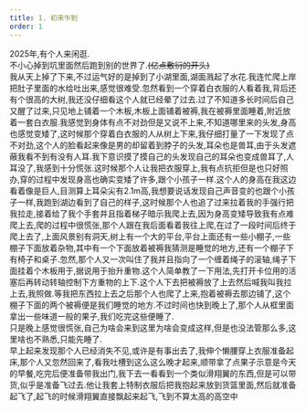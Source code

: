 ```yaml
---
title: 1. 初来乍到
order: 1
---
```


2025年,有个人来闲逛.  
不小心掉到坑里面然后跑到别的世界了.~~(亿点敷衍的开头)~~  
我从天上掉了下来,不过运气好的是掉到了小湖里面,湖面溅起了水花.我连忙爬上岸把肚子里面的水给吐出来,感觉很难受.忽然看到一个穿着白衣服的人看着我,背后还有个很高的大树,我还没仔细看这个人就已经晕了过去.过了不知道多长时间后自己又醒了过来,只见地上铺着一个木板,木板上面铺着被褥,我在被褥里面睡着,附近放着一套白衣服.我感觉到身体有点不对劲但是又说不上来,不知道哪里来的头发,身高也感觉变矮了,这时候那个穿着白衣服的人从树上下来,我仔细打量了一下发现了点不对劲,这个人的脸看起来像是男的却留着到脖子的头发,耳朵也是兽耳,由于头发遮蔽我看不到有没有人耳.我下意识摸了摸自己的头发现自己的耳朵也变成兽耳了,人耳没了,我感到十分慌张.这时候那个人让我把衣服穿上,我有点抗拒但是也只好照办,穿的过程中发现身高也确实变矮了许多,跟个小孩子一样.这个人的身高在我这边看着像是巨人,目测算上耳朵尖有2.1m高,我想要说话发现自己声音变的也跟个小孩子一样,我跑到湖边看到了自己的样子,这时候那个人也追了过来拉着我的手强行把我拉走,接着给了我个手套并且指着梯子暗示我爬上去,因为身高变矮导致我有点难爬上去,爬的过程中很慌张,那个人跟在我后面看着我往上爬,在过了一段时间后终于爬上去了,上面风景别有洞天,树上有一个大的平台,平台上面还有一些小棚子,一些棚子下面放着杂物,其中有一个下面放着被褥我猜测是睡觉的地方,还有一个棚子下有椅子和桌子.忽然,那个人又一次叫住了我并且指向了一个缠着绳子的滚轴,绳子下面挂着个木板用于,据说用于抬升重物.这个人简单教了一下用法,先打开卡位用的活塞后再转动转轴控制下方重物的上下.这个人下去把被褥放了上去然后喊我叫我拉上去,我照做.等我把东西拉上去之后那个人也爬了上来,抱着被褥去那边铺了,这个棚子下面的两个被褥便是我们睡觉的地方.不过时间也快到晚上了,那个人从框里面拿出一些味道一般的果子,我们吃完这些便睡了.  
只是晚上感觉很慌张,自己为啥会来到这里为啥会变成这样,但是也没法管那么多,这里啥也不熟悉,只能先睡了.  
早上起来发现那个人已经消失不见,或许是有事出去了,我伸个懒腰穿上衣服准备起床,那个人又忽然回来了,看我吐槽到这么这么晚才起来,顺带拿了点果子示意是今天的早餐,吃完后便准备带我出门,我下去一看看到一个类似滑翔翼的东西,但是可以带货,似乎是准备飞过去.他让我套上特制衣服后把我抱起来放到货篮里面,然后就准备起飞了,起飞的时候滑翔翼直接飘起来起飞,飞到不算太高的高空中